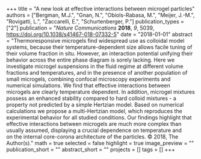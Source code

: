 +++
title = "A new look at effective interactions between microgel particles"
authors = ["Bergman, M.J.", "Gnan, N.", "Obiols-Rabasa, M.", "Meijer, J.-M.", "Rovigatti, L.", "Zaccarelli, E.", "Schurtenberger, P."]
publication_types = ["2"]
publication = "*Nature Communications* **2018**, *9*, 5039, https://doi.org/10.1038/s41467-018-07332-5"
date = "2018-01-01"
abstract = "Thermoresponsive microgels find widespread use as colloidal model systems, because their temperature-dependent size allows facile tuning of their volume fraction in situ. However, an interaction potential unifying their behavior across the entire phase diagram is sorely lacking. Here we investigate microgel suspensions in the fluid regime at different volume fractions and temperatures, and in the presence of another population of small microgels, combining confocal microscopy experiments and numerical simulations. We find that effective interactions between microgels are clearly temperature dependent. In addition, microgel mixtures possess an enhanced stability compared to hard colloid mixtures - a property not predicted by a simple Hertzian model. Based on numerical calculations we propose a multi-Hertzian model, which reproduces the experimental behavior for all studied conditions. Our findings highlight that effective interactions between microgels are much more complex than usually assumed, displaying a crucial dependence on temperature and on the internal core-corona architecture of the particles. © 2018, The Author(s)."
math = true
selected = false
highlight = true
image_preview = ""
publication_short = ""
abstract_short = ""
projects = []
tags = []
+++
